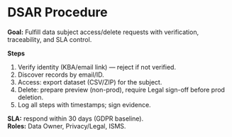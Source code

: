 # DSAR Procedure

**Goal:** Fulfill data subject access/delete requests with verification, traceability, and SLA control.

**Steps**
1) Verify identity (KBA/email link) — reject if not verified.  
2) Discover records by email/ID.  
3) Access: export dataset (CSV/ZIP) for the subject.  
4) Delete: prepare preview (non-prod), require Legal sign-off before prod deletion.  
5) Log all steps with timestamps; sign evidence.

**SLA:** respond within 30 days (GDPR baseline).  
**Roles:** Data Owner, Privacy/Legal, ISMS.
